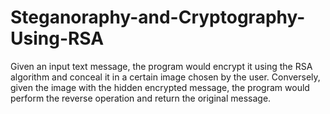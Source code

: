 # Steganoraphy-and-Cryptography-Using-RSA

Given an input text message, the program would encrypt it using the RSA algorithm and conceal it in a certain image chosen by the user. Conversely, given the image with the hidden encrypted message, the program would perform the reverse operation and return the original message.
